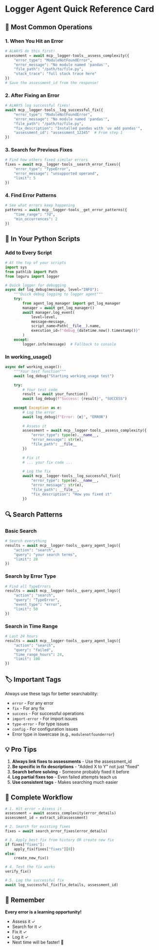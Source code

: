 # Logger Agent Quick Reference Card

## 🚀 Most Common Operations

### 1. When You Hit an Error
```python
# ALWAYS do this first!
assessment = await mcp__logger-tools__assess_complexity({
    "error_type": "ModuleNotFoundError",
    "error_message": "No module named 'pandas'",
    "file_path": "/path/to/file.py",
    "stack_trace": "full stack trace here"
})
# Save the assessment_id from the response!
```

### 2. After Fixing an Error
```python
# ALWAYS log successful fixes!
await mcp__logger-tools__log_successful_fix({
    "error_type": "ModuleNotFoundError",
    "error_message": "No module named 'pandas'",
    "file_path": "/path/to/file.py",
    "fix_description": "Installed pandas with 'uv add pandas'",
    "assessment_id": "assessment_12345"  # From step 1
})
```

### 3. Search for Previous Fixes
```python
# Find how others fixed similar errors
fixes = await mcp__logger-tools__search_error_fixes({
    "error_type": "TypeError",
    "error_message": "unsupported operand",
    "limit": 5
})
```

### 4. Find Error Patterns
```python
# See what errors keep happening
patterns = await mcp__logger-tools__get_error_patterns({
    "time_range": "7d",
    "min_occurrences": 2
})
```

## 📝 In Your Python Scripts

### Add to Every Script
```python
# At the top of your scripts
import sys
from pathlib import Path
from loguru import logger

# Quick logger for debugging
async def log_debug(message, level="INFO"):
    """Quick debug logging to logger agent"""
    try:
        from agent_log_manager import get_log_manager
        manager = await get_log_manager()
        await manager.log_event(
            level=level,
            message=message,
            script_name=Path(__file__).name,
            execution_id=f"debug_{datetime.now().timestamp()}"
        )
    except:
        logger.info(message)  # Fallback to console
```

### In working_usage()
```python
async def working_usage():
    """Your test function"""
    await log_debug("Starting working_usage test")
    
    try:
        # Your test code
        result = await your_function()
        await log_debug(f"Success: {result}", "SUCCESS")
        
    except Exception as e:
        # Log the error
        await log_debug(f"Error: {e}", "ERROR")
        
        # Assess it
        assessment = await mcp__logger-tools__assess_complexity({
            "error_type": type(e).__name__,
            "error_message": str(e),
            "file_path": __file__
        })
        
        # Fix it
        # ... your fix code ...
        
        # Log the fix
        await mcp__logger-tools__log_successful_fix({
            "error_type": type(e).__name__,
            "error_message": str(e),
            "file_path": __file__,
            "fix_description": "How you fixed it"
        })
```

## 🔍 Search Patterns

### Basic Search
```python
# Search everything
results = await mcp__logger-tools__query_agent_logs({
    "action": "search",
    "query": "your search terms",
    "limit": 20
})
```

### Search by Error Type
```python
# Find all TypeErrors
results = await mcp__logger-tools__query_agent_logs({
    "action": "search",
    "query": "TypeError",
    "event_type": "error",
    "limit": 50
})
```

### Search in Time Range
```python
# Last 24 hours
results = await mcp__logger-tools__query_agent_logs({
    "action": "search",
    "query": "failed",
    "time_range_hours": 24,
    "limit": 100
})
```

## 🏷️ Important Tags

Always use these tags for better searchability:
- `error` - For any error
- `fix` - For any fix
- `success` - For successful operations
- `import-error` - For import issues
- `type-error` - For type issues
- `config` - For configuration issues
- Error type in lowercase (e.g., `modulenotfounderror`)

## 💡 Pro Tips

1. **Always link fixes to assessments** - Use the assessment_id
2. **Be specific in fix descriptions** - "Added X to Y" not just "fixed"
3. **Search before solving** - Someone probably fixed it before
4. **Log partial fixes too** - Even failed attempts teach us
5. **Use consistent tags** - Makes searching much easier

## 🎯 Complete Workflow

```python
# 1. Hit error → Assess it
assessment = await assess_complexity(error_details)
assessment_id = extract_id(assessment)

# 2. Search for existing fixes
fixes = await search_error_fixes(error_details)

# 3. Apply best fix from history OR create new fix
if fixes["fixes"]:
    apply_fix(fixes["fixes"][0])
else:
    create_new_fix()

# 4. Test the fix works
verify_fix()

# 5. Log the successful fix
await log_successful_fix(fix_details, assessment_id)
```

## 🚨 Remember

**Every error is a learning opportunity!**
- Assess it ✓
- Search for it ✓
- Fix it ✓
- Log it ✓
- Next time will be faster! 🚀